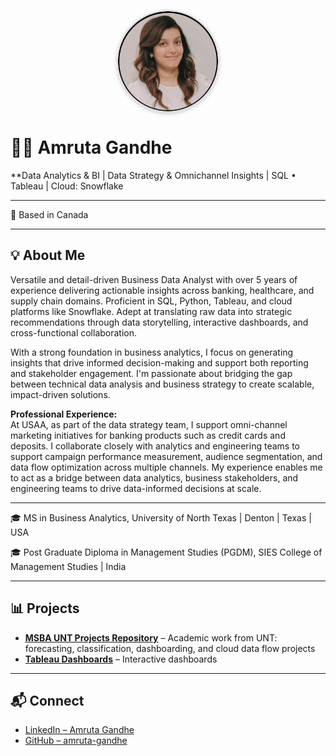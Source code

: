 <img src="./assets/profile.jpg" alt="Amruta Gandhe"
     style="width: 160px; height: 160px; border-radius: 50%; object-fit: cover;
            display: block; margin: 0 auto; box-shadow: 0 2px 6px rgba(0, 0, 0, 0.2); border: 2px solid #ddd;">

# 👩‍💻 Amruta Gandhe   
**Data Analytics & BI | Data Strategy & Omnichannel Insights | SQL • Tableau | Cloud: Snowflake

---

📍 Based in Canada 

---

## 💡 About Me

Versatile and detail-driven Business Data Analyst with over 5 years of experience delivering actionable insights across banking, healthcare, and supply chain domains. Proficient in SQL, Python, Tableau, and cloud platforms like Snowflake. Adept at translating raw data into strategic recommendations through data storytelling, interactive dashboards, and cross-functional collaboration.

With a strong foundation in business analytics, I focus on generating insights that drive informed decision-making and support both reporting and stakeholder engagement. I'm passionate about bridging the gap between technical data analysis and business strategy to create scalable, impact-driven solutions.

**Professional Experience:**  
At USAA, as part of the data strategy team, I support omni-channel marketing initiatives for banking products such as credit cards and deposits. I collaborate closely with analytics and engineering teams to support campaign performance measurement, audience segmentation, and data flow optimization across multiple channels. My experience enables me to act as a bridge between data analytics, business stakeholders, and engineering teams to drive data-informed decisions at scale.

---
🎓 MS in Business Analytics, University of North Texas | Denton | Texas | USA

🎓 Post Graduate Diploma in Management Studies (PGDM), SIES College of Management Studies | India

---

## 📊 Projects

- **[MSBA UNT Projects Repository](https://github.com/amruta-gandhe/msba-unt-projects)** – Academic work from UNT: forecasting, classification, dashboarding, and cloud data flow projects  
- **[Tableau Dashboards](https://public.tableau.com/app/profile/amruta.gandhe/vizzes)** – Interactive dashboards  

---

## 📬 Connect

- [LinkedIn – Amruta Gandhe](https://www.linkedin.com/in/amruta-gandhe-1b1013207/)  
- [GitHub – amruta-gandhe](https://github.com/amruta-gandhe)
